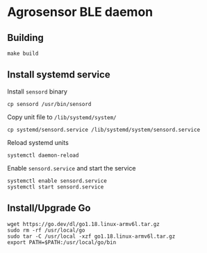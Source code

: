 # Agrosensor BLE daemon

## Building

```shell
make build
```

## Install systemd service

Install `sensord` binary

```shell
cp sensord /usr/bin/sensord
```

Copy unit file to `/lib/systemd/system/`

```shell
cp systemd/sensord.service /lib/systemd/system/sensord.service
```

Reload systemd units

```shell
systemctl daemon-reload
```

Enable `sensord.service` and start the service

```shell
systemctl enable sensord.service
systemctl start sensord.service
```

## Install/Upgrade Go

```shell
wget https://go.dev/dl/go1.18.linux-armv6l.tar.gz
sudo rm -rf /usr/local/go
sudo tar -C /usr/local -xzf go1.18.linux-armv6l.tar.gz
export PATH=$PATH:/usr/local/go/bin
```
